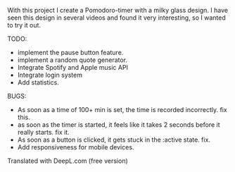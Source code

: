 With this project I create a Pomodoro-timer with a milky glass design. I have seen this design in several videos and found it very interesting, so I wanted to try it out.

TODO:
- implement the pause button feature.
- implement a random quote generator.
- Integrate Spotify and Apple music API
- Integrate login system
- Add statistics.

BUGS:
- As soon as a time of 100+ min is set, the time is recorded incorrectly. fix this.
- as soon as the timer is started, it feels like it takes 2 seconds before it really starts. fix it.
- As soon as a button is clicked, it gets stuck in the :active state. fix.
- Add responsiveness for mobile devices.



Translated with DeepL.com (free version)
